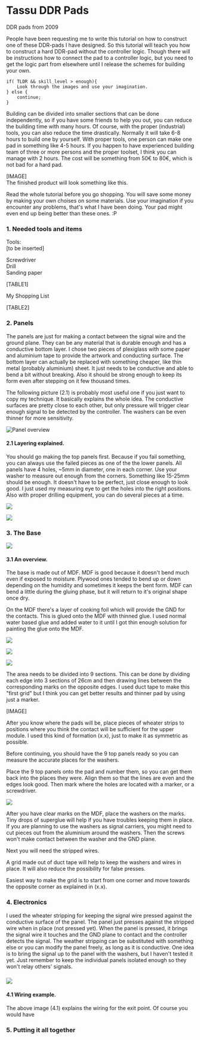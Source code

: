 # Tassu DDR Pads
DDR pads from 2009

 

People have been requesting me to write this tutorial on how to construct one of these DDR-pads I have designed. So this tutorial will teach you how to construct a hard DDR-pad without the controller logic. Though there will be instructions how to connect the pad to a controller logic, but you need to get the logic part from elsewhere until I release the schemes for building your own.  

```
if( TLDR && skill_level > enough){  
    Look through the images and use your imagination.  
} else {  
    continue;  
}  
```
  
Building can be divided into smaller sections that can be done independently, so if you have some friends to help you out, you can reduce the building time with many hours. Of course, with the proper (industrial) tools, you can also reduce the time drastically. Normally it will take 6-8 hours to build one by yourself. With proper tools, one person can make one pad in something like 4-5 hours. If you happen to have experienced building team of three or more persons and the proper toolset, I think you can manage with 2 hours. The cost will be something from 50€ to 80€, which is not bad for a hard pad.  
  

\[IMAGE\]  
The finished product will look something like this.  

  
Read the whole tutorial before you go shopping. You will save some money by making your own choises on some materials. Use your imagination if you encounter any problems, that's what I have been doing. Your pad might even end up being better than these ones. :P  
  

### 1\. Needed tools and items

Tools:  
\[to be inserted\]  
  
Screwdriver  
Drill  
Sanding paper

[TABLE1]


My Shopping List  


[TABLE2]
  
  
  

### 2\. Panels

The panels are just for making a contact between the signal wire and the ground plane. They can be any material that is durable enough and has a conductive bottom layer. I chose two pieces of plexiglass with some paper and aluminium tape to provide the artwork and conducting surface. The bottom layer can actually be replaced with something cheaper, like thin metal (probably aluminium) sheet. It just needs to be conductive and able to bend a bit without breaking. Also it should be strong enough to keep its form even after stepping on it few thousand times.  
  
The following picture (2.1) is probably most useful one if you just want to copy my technique. It basically explains the whole idea. The conductive surfaces are pretty close to each other, but only pressure will trigger clear enough signal to be detected by the controller. The washers can be even thinner for more sensitivity.  
  

![Panel overview](https://github.com/irah-000/TassuPads/images/panel2.png)
#### 2.1 Layering explained.

  
You should go making the top panels first. Because if you fail something, you can always use the failed pieces as one of the the lower panels. All panels have 4 holes, ~5mm in diameter, one in each corner. Use your washer to measure out enough from the corners. Something like 15-25mm should be enough. It doesn't have to be perfect, just close enough to look good. I just used my measuring eye to get the holes into the right positions. Also with proper drilling  equipment, you can do several pieces at a time.  
  

[![](img_1495_tn.jpg)](img_1495.jpg)

[![](img_1499_tn.jpg)](img_1499.jpg)

  

  

  
  
  
### 3\. The Base

[![](overview_tn.png)](overview.png)  
#### 3.1 An overview.  

  
The base is made out of MDF. MDF is good because it doesn't bend much even if exposed to moisture. Plywood ones tended to bend up or down depending on the humidity and sometimes it keeps the bent form. MDF can bend a little during the gluing phase, but it will return to it's original shape once dry.  
  
On the MDF there's a layer of cooking foil which will provide the GND for the contacts. This is glued onto the MDF with thinned glue. I used normal water based glue and added water to it until I got thin enough solution for painting the glue onto the MDF.  
  

![](img_1481_tn.jpg)  

![](img_1483_tn.jpg)  

![](img_1485_tn.jpg)  

  

  

  

  
The area needs to be divided into 9 sections. This can be done by dividing each edge into 3 sections of 26cm and then drawing lines between the corresponding marks on the opposite edges. I used duct tape to make this "first grid" but I think you can get better results and thinner pad by using just a marker.  
  
\[IMAGE\]  
  
After you know where the pads will be, place pieces of wheater strips to positions where you think the contact will be sufficient for the upper module. I used this kind of formation (x.x), just to make it as symmetric as possible.  
  
  
  
Before continuing, you should have the 9 top panels ready so you can measure the accurate places for the washers.  
  
Place the 9 top panels onto the pad and number them, so you can get them back into the places they were. Align them so that the lines are even and the edges look good. Then mark where the holes are located with a marker, or a screwdriver.  
  

[![](img_1506_tn.jpg)](img_1506.jpg)  
  

  
After you have clear marks on the MDF, place the washers on the marks. Tiny drops of superglue will help if you have troubles keeping them in place. If you are planning to use the washers as signal carriers, you might need to cut pieces out from the aluminium around the washers. Then the screws won't make contact between the washer and the GND plane.  
  
Next you will need the stripped wires.  
  
A grid made out of duct tape will help to keep the washers and wires in place. It will also reduce the possibility for false presses.  
  
Easiest way to make the grid is to start from one corner and move towards the opposite corner as explained in (x.x).  
  
  
  
  

### 4\. Electronics

I used the wheater stripping for keeping the signal wire pressed against the conductive surface of the panel. The panel just presses against the stripped wire when in place (not pressed yet). When the panel is pressed, it brings the signal wire it touches and the GND plane to contact and the controller detects the signal. The weather stripping can be substituted with something else or you can modify the panel freely, as long as it is conductive. One idea is to bring the signal up to the panel with the washers, but I haven't tested it yet. Just remember to keep the individual panels isolated enough so they won't relay others' signals.  

### [![](panel1_tn.png)](panel1.png)

#### 4.1 Wiring example.

  
The above image (4.1) explains the wiring for the exit point. Of course you would have  
  
  

### 5\. Putting it all together

